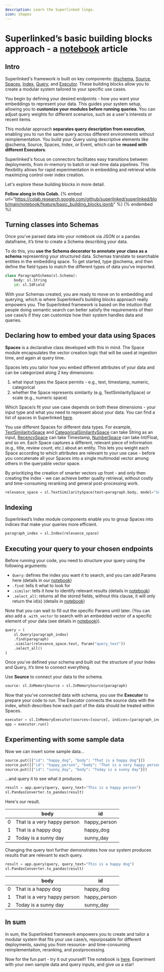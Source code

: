 ```yaml
---
description: Learn the Superlinked lingo.
icon: shapes
---
```



# Superlinked’s basic building blocks approach - a [notebook](https://github.com/superlinked/superlinked/blob/main/notebook/feature/basic_building_blocks.ipynb) article

## Intro

Superlinked's framework is built on key components: [@schema](../reference/common/schema/schema.md), [Source](../reference/dsl/source/index.md), [Spaces](../reference/dsl/space/index.md), [Index](../reference/dsl/index/index.md), [Query](../reference/dsl/query/index.md), and [Executor](../reference/dsl/executor/index.md). These building blocks allow you to create a modular system tailored to your specific use cases.

You begin by defining your desired endpoints - how you want your embeddings to represent your data. This guides your system setup, allowing you to **customize your modules before running queries**. You can adjust query weights for different scenarios, such as a user's interests or recent items.

This modular approach **separates query description from execution**, enabling you to run the same query across different environments without reimplementation. You build your Query using descriptive elements like @schema, Source, Spaces, Index, or Event, which can be **reused with different Executors**.

Superlinked's focus on connectors facilitates easy transitions between deployments, from in-memory to batch or real-time data pipelines. This flexibility allows for rapid experimentation in embedding and retrieval while maximizing control over index creation.

Let's explore these building blocks in more detail.


**Follow along in this Colab.**
{% embed url="https://colab.research.google.com/github/superlinked/superlinked/blob/main/notebook/feature/basic_building_blocks.ipynb" %}
{% endembed %}


## Turning classes into Schemas

Once you’ve parsed data into your notebook via JSON or a pandas dataframe, it’s time to create a Schema describing your data.

To do this, you **use the Schema decorator to annotate your class as a schema** representing your structured data. Schemas translate to searchable entities in the embedding space. To get started, type @schema, and then define the field types to match the different types of data you’ve imported.

```python
class ParagraphSchema(sl.Schema):
    body: sl.String
    id: sl.IdField
```

With your Schemas created, you are ready to move on to embedding and querying, which is where Superlinked’s building blocks approach really empowers you. The Superlinked framework is based on the intuition that people doing semantic search can better satisfy the requirements of their use case/s if they can customize how their system handles data and queries. 

## Declaring how to embed your data using Spaces
**Spaces** is a declarative class developed with this in mind. The Space module encapsulates the vector creation logic that will be used at ingestion time, and again at query time.

Spaces lets you tailor how you embed different attributes of your data and can be categorized along 2 key dimensions:
1. what input types the Space permits - e.g., text, timestamp, numeric, categorical
2. whether the Space represents similarity (e.g, TextSimilaritySpace) or scale (e.g., numeric space)

Which Space/s fit your use case depends on both these dimensions - your input type and what you need to represent about your data. You can find a list of spaces in Superlinked [here](../reference/dsl/space/index.md).

You use different Spaces for different data types. For example, [TextSimilaritySpace](../reference/dsl/space/text_similarity_space.md) and [CategoricalSimilaritySpace](../reference/dsl/space/categorical_similarity_space.md) can take String as an input, [RecencySpace](../reference/dsl/space/recency_space.md) can take Timestamp, [NumberSpace](../reference/dsl/space/number_space.md) can take Int/Float, and so on. Each Space captures a different, relevant piece of information (e.g., title, review count, etc.) about an entity. This lets you weight each Space according to which attributes are relevant to your use case - before you concatenate all your Spaces into a single multimodal vector among others in the queryable vector space.

By prioritizing the creation of smarter vectors up front - and only then creating the index - we can achieve better quality retrieval, without costly and time-consuming reranking and general post-processing work.

```python
relevance_space = sl.TextSimilaritySpace(text=paragraph.body, model="Snowflake/snowflake-arctic-embed-s")
```

## Indexing

Superlinked’s Index module components enable you to group Spaces into indices that make your queries more efficient.

```python
paragraph_index = sl.Index(relevance_space)
```

## Executing your query to your chosen endpoints

Before running your code, you need to structure your query using the following arguments:
- `Query`: defines the index you want it to search, and you can add Params here (details in our [notebook](https://github.com/superlinked/superlinked/blob/main/notebook/feature/dynamic_parameters.ipynb))
- `.find`: tells it what to look for
- `.similar`: tells it how to identify relevant results (details in [notebook](https://github.com/superlinked/superlinked/blob/main/notebook/feature/basic_building_blocks.ipynb))
- `.select_all`: returns all the stored fields, without this clause, it will only return the id(s) (details in [notebook](https://github.com/superlinked/superlinked/blob/main/notebook/feature/query_result.ipynb))

Note that you can wait to fill out the specific Params until later. (You can also add a `.with_vector` to search with an embedded vector of a specific element of your data (see details in [notebook](https://github.com/superlinked/superlinked/blob/main/notebook/feature/query_by_object.ipynb))).

```python
query = (
    sl.Query(paragraph_index)
    .find(paragraph)
    .similar(relevance_space.text, Param("query_text"))
    .select_all()
)
```

Once you’ve defined your schema and built out the structure of your Index and Query, it’s time to connect everything.

Use **Source** to connect your data to the schema.

```python
source: sl.InMemorySource = sl.InMemorySource(paragraph)
```

Now that you’ve connected data with schema, you use the **Executor** to prepare your code to run. The Executor connects the source data with the index, which describes how each part of the data should be treated within Spaces.

```python
executor = sl.InMemoryExecutor(sources=[source], indices=[paragraph_index])
app = executor.run()
```

## Experimenting with some sample data

Now we can insert some sample data...

```python
source.put([{"id": "happy_dog", "body": "That is a happy dog"}])
source.put([{"id": "happy_person", "body": "That is a very happy person"}])
source.put([{"id": "sunny_day", "body": "Today is a sunny day"}])
```

...and query it to see what it produces.

```python
result = app.query(query, query_text="This is a happy person")
sl.PandasConverter.to_pandas(result)
```

Here's our result.

|  | body | id |
|----|------|------------|
| 0 | That is a very happy person | happy_person |
| 1 | That is a happy dog | happy_dog |
| 2 | Today is a sunny day | sunny_day |



Changing the query text further demonstrates how our system produces results that are relevant to each query.

```python
result = app.query(query, query_text="This is a happy dog")
sl.PandasConverter.to_pandas(result)
```

|  | body | id |
|----|------|------------|
| 0 | That is a happy dog | happy_dog |
| 1 | That is a very happy person | happy_person |
| 2 | Today is a sunny day | sunny_day |



## In sum

In sum, the Superlinked framework empowers you to create and tailor a modular system that fits your use case/s, repurposable for different deployments, saving you from resource- and time-consuming reimplementation, reranking, and postprocessing.

Now for the fun part - try it out yourself! The notebook is [here](https://github.com/superlinked/superlinked/blob/main/notebook/feature/basic_building_blocks.ipynb). Experiment with your own sample data and query inputs, and give us a star!
